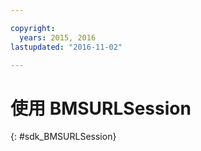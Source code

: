 ```yaml
---

copyright:
  years: 2015, 2016
lastupdated: "2016-11-02"

---
```

# 使用 BMSURLSession
{: #sdk_BMSURLSession}

